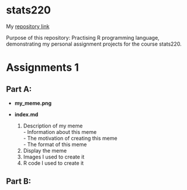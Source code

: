 # stats220

My [repository link](https://github.com/Ruowei-Li/stats220)

Purpose of this repository: Practising R programming language, demonstrating my personal assignment projects for the course stats220.

# Assignments 1
## Part A:
* **my_meme.png**

* **index.md**
    1. Description of my meme  
      - Information about this meme  
      - The motivation of creating this meme  
      - The format of this meme   
    2. Display the meme
    3. Images I used to create it
    4. R code I used to create it

## Part B:
